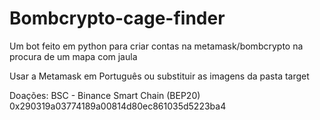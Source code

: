 # Bombcrypto-cage-finder
Um bot feito em python para criar contas na metamask/bombcrypto na procura de um mapa com jaula

Usar a Metamask em Português ou substituir as imagens da pasta target

Doações: 
BSC - Binance Smart Chain (BEP20)
0x290319a03774189a00814d80ec861035d5223ba4
